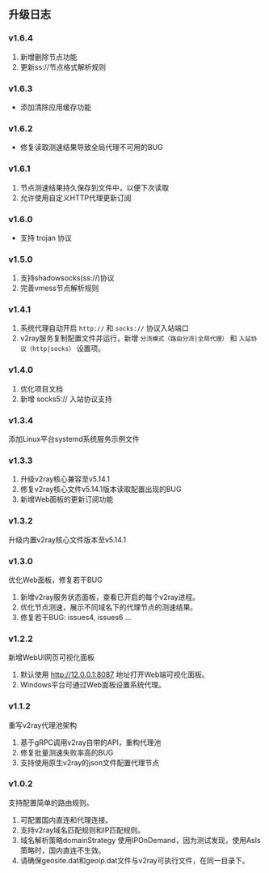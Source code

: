## 升级日志

### v1.6.4

1. 新增删除节点功能
2. 更新ss://节点格式解析规则

### v1.6.3

- 添加清除应用缓存功能

### v1.6.2

- 修复读取测速结果导致全局代理不可用的BUG

### v1.6.1

1. 节点测速结果持久保存到文件中，以便下次读取
2. 允许使用自定义HTTP代理更新订阅

### v1.6.0

- 支持 trojan 协议

### v1.5.0

1. 支持shadowsocks(ss://)协议
2. 完善vmess节点解析规则

### v1.4.1

1. 系统代理自动开启 `http://` 和 `socks://` 协议入站端口
2. v2ray服务复制配置文件并运行，新增 `分流模式（路由分流|全局代理）` 和 `入站协议（http|socks）` 设置项。

### v1.4.0

1. 优化项目文档
2. 新增 socks5:// 入站协议支持

### v1.3.4

添加Linux平台systemd系统服务示例文件

### v1.3.3

1. 升级v2ray核心兼容至v5.14.1
2. 修复v2ray核心文件v5.14.1版本读取配置出现的BUG
3. 新增Web面板的更新订阅功能

### v1.3.2

升级内置v2ray核心文件版本至v5.14.1

### v1.3.0

优化Web面板，修复若干BUG

1. 新增v2ray服务状态面板，查看已开启的每个v2ray进程。
2. 优化节点测速，展示不同域名下的代理节点的测速结果。
3. 修复若干BUG: issues4, issues6 ...


### v1.2.2

新增WebUI网页可视化面板

1. 默认使用 http://12.0.0.1:8087 地址打开Web端可视化面板。
2. Windows平台可通过Web面板设置系统代理。


### v1.1.2

重写v2ray代理池架构

1. 基于gRPC调用v2ray自带的API，重构代理池
2. 修复批量测速失败率高的BUG
3. 支持使用原生v2ray的json文件配置代理节点


### v1.0.2

支持配置简单的路由规则。

1. 可配置国内直连和代理连接。
2. 支持v2ray域名匹配规则和IP匹配规则。
3. 域名解析策略domainStrategy 使用IPOnDemand，因为测试发现，使用AsIs策略时，国内直连不生效。
4. 请确保geosite.dat和geoip.dat文件与v2ray可执行文件，在同一目录下。
